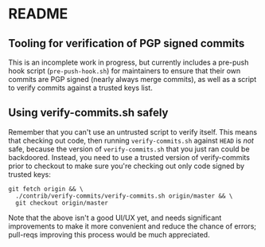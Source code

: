 # README

## Tooling for verification of PGP signed commits

This is an incomplete work in progress, but currently includes a pre-push hook script \(`pre-push-hook.sh`\) for maintainers to ensure that their own commits are PGP signed \(nearly always merge commits\), as well as a script to verify commits against a trusted keys list.

## Using verify-commits.sh safely

Remember that you can't use an untrusted script to verify itself. This means that checking out code, then running `verify-commits.sh` against `HEAD` is _not_ safe, because the version of `verify-commits.sh` that you just ran could be backdoored. Instead, you need to use a trusted version of verify-commits prior to checkout to make sure you're checking out only code signed by trusted keys:

```text
git fetch origin && \
  ./contrib/verify-commits/verify-commits.sh origin/master && \
  git checkout origin/master
```

Note that the above isn't a good UI/UX yet, and needs significant improvements to make it more convenient and reduce the chance of errors; pull-reqs improving this process would be much appreciated.

